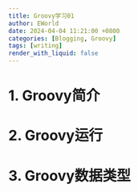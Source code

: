 ```yaml
---
title: Groovy学习01
author: EWorld
date: 2024-04-04 11:21:00 +0800
categories: [Blogging, Groovy]
tags: [writing]
render_with_liquid: false
---
```

# 1. Groovy简介

# 2. Groovy运行 


# 3. Groovy数据类型